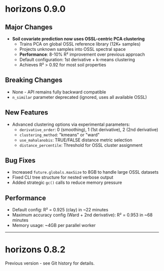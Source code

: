 # horizons 0.9.0

## Major Changes

* **Soil covariate prediction now uses OSSL-centric PCA clustering**
  - Trains PCA on global OSSL reference library (12K+ samples)
  - Projects unknown samples into OSSL spectral space
  - **Performance**: 8-10% R² improvement over previous approach
  - Default configuration: 1st derivative + k-means clustering
  - Achieves R² > 0.92 for most soil properties

## Breaking Changes

* None - API remains fully backward compatible
* `n_similar` parameter deprecated (ignored, uses all available OSSL)

## New Features

* Advanced clustering options via experimental parameters:
  - `derivative_order`: 0 (smoothing), 1 (1st derivative), 2 (2nd derivative)
  - `clustering_method`: "kmeans" or "ward"
  - `use_mahalanobis`: TRUE/FALSE distance metric selection
  - `distance_percentile`: Threshold for OSSL cluster assignment

## Bug Fixes

* Increased `future.globals.maxSize` to 8GB to handle large OSSL datasets
* Fixed CLI tree structure for nested verbose output
* Added strategic `gc()` calls to reduce memory pressure

## Performance

* Default config: R² = 0.925 (clay) in ~22 minutes
* Maximum accuracy config (Ward + 2nd derivative): R² = 0.953 in ~68 minutes
* Memory usage: ~4GB per parallel worker

---

# horizons 0.8.2

Previous version - see Git history for details.
